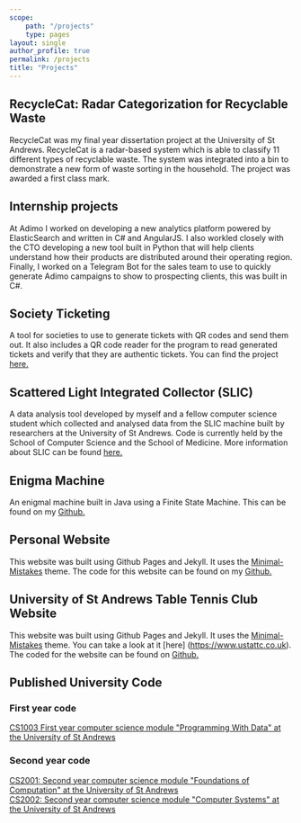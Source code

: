 ```yaml
---
scope:
    path: "/projects"
    type: pages
layout: single
author_profile: true
permalink: /projects
title: "Projects"
---
```

## RecycleCat: Radar Categorization for Recyclable Waste
RecycleCat was my final year dissertation project at the University of St Andrews. 
RecycleCat is a radar-based system which is able to classify 11 different types of recyclable waste. The system was integrated into a bin to demonstrate a new form of waste sorting in the household. The project was awarded a first class mark. 

## Internship projects
At Adimo I worked on developing a new analytics platform powered by ElasticSearch and written in C# and AngularJS. I also workled closely with the CTO developing a new tool built in Python that will help clients understand how their products are distributed around their operating region. Finally, I worked on a Telegram Bot for the sales team to use to quickly generate Adimo campaigns to show to prospecting clients, this was built in C#.

## Society Ticketing
A tool for societies to use to generate tickets with QR codes and send them out. It also includes a QR code reader for the program to read generated tickets and verify that they are authentic tickets. You can find the project [here.](https://github.com/AStodgyGuy/SocietyTicketing)


## Scattered Light Integrated Collector (SLIC)
A data analysis tool developed by myself and a fellow computer science student which collected and analysed data from the SLIC machine built by researchers at the University of St Andrews. Code is currently held by the School of Computer Science and the School of Medicine. More information about SLIC can be found [here.](http://medicine.st-andrews.ac.uk/blog/tag/slic/)

## Enigma Machine
An enigmal machine built in Java using a Finite State Machine. This can be found on my [Github.](https://github.com/AStodgyGuy/EnigmaFSM)

## Personal Website
This website was built using Github Pages and Jekyll. It uses the [Minimal-Mistakes](https://github.com/mmistakes/minimal-mistakes) theme. The code for this website can be found on my [Github.](https://github.com/AStodgyGuy/AStodgyGuy.github.io)

## University of St Andrews Table Tennis Club Website
This website was built using Github Pages and Jekyll. It uses the [Minimal-Mistakes](https://github.com/mmistakes/minimal-mistakes) theme. You can take a look at it [here] (https://www.ustattc.co.uk). The coded for the website can be found on [Github.](https://github.com/UStATableTennis/UStATableTennis.github.io)

## Published University Code
### First year code
[CS1003 First year computer science module "Programming With Data" at the University of St Andrews](https://github.com/AStodgyGuy/CS1003) 
### Second year code
[CS2001: Second year computer science module "Foundations of Computation" at the University of St Andrews](https://github.com/AStodgyGuy/CS2001) <br>
[CS2002: Second year computer science module "Computer Systems" at the University of St Andrews](https://github.com/AStodgyGuy/CS2002-Code)
